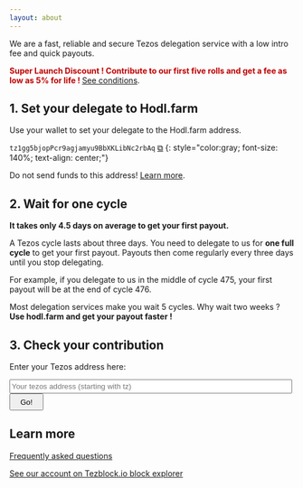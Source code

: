 ```yaml
---
layout: about
---
```


<script src="{{ base.url | prepend: site.url }}/assets/js/clipboard-polyfill.promise.js"></script>
We are a fast, reliable and secure Tezos delegation service with a low intro fee and quick payouts.

<span style="color:#bf0000;font-weight:bold;">Super Launch Discount ! Contribute to our first five rolls and get a fee as low as 5% for life ! </span> [See conditions](faq.html#what-are-the-terms-of-your-super-launch-discount-).

## 1. Set your delegate to Hodl.farm

Use your wallet to set your delegate to the Hodl.farm address.

`tz1gg5bjopPcr9agjamyu9BbXKLibNc2rbAq`  <a href="#!" onclick="clipboard.writeText('tz1gg5bjopPcr9agjamyu9BbXKLibNc2rbAq');">⧉</a>
{: style="color:gray; font-size: 140%; text-align: center;"}

Do not send funds to this address! [Learn more](faq.html#what-is-delegation-).

## 2. Wait for one cycle

**It takes only 4.5 days on average to get your first payout.**

A Tezos cycle lasts about three days. You need to delegate to us for **one full cycle** to get your first payout. Payouts then come regularly every three days until you stop delegating.

For example, if you delegate to us in the middle of cycle 475, your first payout will be at the end of cycle 476.

Most delegation services make you wait 5 cycles. Why wait two weeks ? **Use hodl.farm and get your payout faster !**

## 3. Check your contribution

Enter your Tezos address here:

<input type="text" id="tezos_address" rows="800" placeholder="Your tezos address (starting with tz)">
<button onclick="window.location='payouts/'+getInputValue()+'.html';">Go!</button>

<style>
input[type="text"] {
    width: 500px;
    height: 25px;
}
button {
    width: 60px;
    height: 30px;
}
</style>

<script>
    function getInputValue(){
        // Selecting the input element and get its value 
        var inputVal = document.getElementById("tezos_address").value;
        
        // Displaying the value
        return inputVal;
    }
</script>

## Learn more

[Frequently asked questions](faq.html)

[See our account on Tezblock.io block explorer](https://tezblock.io/account/tz1gg5bjopPcr9agjamyu9BbXKLibNc2rbAq)
